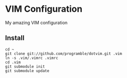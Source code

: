# VIM Configuration

My amazing VIM configuration

## Install

```
cd ~
git clone git://github.com/programble/dotvim.git .vim
ln -s .vim/.vimrc .vimrc
cd .vim
git submodule init
git submodule update
```
